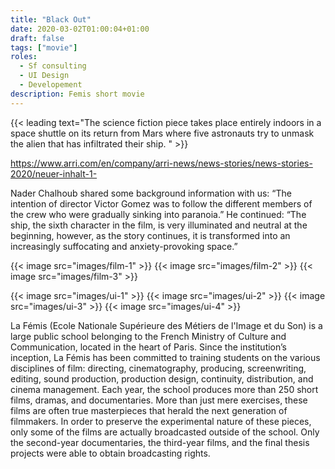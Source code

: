 ```yaml
---
title: "Black Out"
date: 2020-03-02T01:00:04+01:00
draft: false
tags: ["movie"]
roles:
  - Sf consulting
  - UI Design
  - Developement
description: Femis short movie
---
```


{{< leading text="The science fiction piece takes place entirely indoors in a space shuttle on its return from Mars where five astronauts try to unmask the alien that has infiltrated their ship. " >}}

https://www.arri.com/en/company/arri-news/news-stories/news-stories-2020/neuer-inhalt-1-

Nader Chalhoub shared some background information with us: “The intention of director Victor Gomez was to follow the different members of the crew who were gradually sinking into paranoia.” He continued: “The ship, the sixth character in the film, is very illuminated and neutral at the beginning, however, as the story continues, it is transformed into an increasingly suffocating and anxiety-provoking space.”

{{< image src="images/film-1" >}}
{{< image src="images/film-2" >}}
{{< image src="images/film-3" >}}

{{< image src="images/ui-1" >}}
{{< image src="images/ui-2" >}}
{{< image src="images/ui-3" >}}
{{< image src="images/ui-4" >}}

La Fémis (Ecole Nationale Supérieure des Métiers de l'Image et du Son) is a large public school belonging to the French Ministry of Culture and Communication, located in the heart of Paris. Since the institution’s inception, La Fémis has been committed to training students on the various disciplines of film: directing, cinematography, producing, screenwriting, editing, sound production, production design, continuity, distribution, and cinema management. Each year, the school produces more than 250 short films, dramas, and documentaries. More than just mere exercises, these films are often true masterpieces that herald the next generation of filmmakers. In order to preserve the experimental nature of these pieces, only some of the films are actually broadcasted outside of the school. Only the second-year documentaries, the third-year films, and the final thesis projects were able to obtain broadcasting rights.
